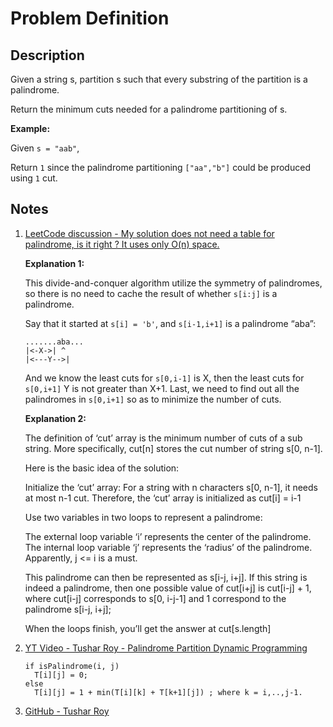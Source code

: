 # Problem Definition

## Description

Given a string s, partition s such that every substring of the partition is a palindrome.

Return the minimum cuts needed for a palindrome partitioning of s.

**Example:**

Given `s = "aab"`,

Return `1` since the palindrome partitioning `["aa","b"]` could be produced using `1` cut.

## Notes

1. [LeetCode discussion - My solution does not need a table for palindrome, is it right ? It uses only O(n) space.]("https://leetcode.com/problems/palindrome-partitioning-ii/discuss/42198/My-solution-does-not-need-a-table-for-palindrome-is-it-right-It-uses-only-O(n)-space.")

    **Explanation 1:**

    This divide-and-conquer algorithm utilize the symmetry of palindromes, so there is no need to cache the result of whether `s[i:j]` is a palindrome.

    Say that it started at `s[i] = 'b'`, and `s[i-1,i+1]` is a palindrome “aba”:

    ```plaintext
    .......aba...
    |<-X->| ^
    |<---Y-->|
    ```

    And we know the least cuts for `s[0,i-1]` is X, then the least cuts for `s[0,i+1]` Y is not greater than X+1. Last, we need to find out all the palindromes in `s[0,i+1]` so as to minimize the number of cuts.

    **Explanation 2:**

    The definition of ‘cut’ array is the minimum number of cuts of a sub string. More specifically, cut[n] stores the cut number of string s[0, n-1].

    Here is the basic idea of the solution:

    Initialize the ‘cut’ array: For a string with n characters s[0, n-1], it needs at most n-1 cut. Therefore, the ‘cut’ array is initialized as cut[i] = i-1

    Use two variables in two loops to represent a palindrome:

    The external loop variable ‘i’ represents the center of the palindrome. The internal loop variable ‘j’ represents the ‘radius’ of the palindrome. Apparently, j <= i is a must.

    This palindrome can then be represented as s[i-j, i+j]. If this string is indeed a palindrome, then one possible value of cut[i+j] is cut[i-j] + 1, where cut[i-j] corresponds to s[0, i-j-1] and 1 correspond to the palindrome s[i-j, i+j];

    When the loops finish, you’ll get the answer at cut[s.length]

1. [YT Video - Tushar Roy - Palindrome Partition Dynamic Programming](https://www.youtube.com/watch?v=lDYIvtBVmgo)

    ```plaintext
    if isPalindrome(i, j)
      T[i][j] = 0;
    else
      T[i][j] = 1 + min(T[i][k] + T[k+1][j]) ; where k = i,..,j-1.
    ```

1. [GitHub - Tushar Roy](https://github.com/mission-peace/interview/blob/master/src/com/interview/dynamic/PalindromePartition.java)